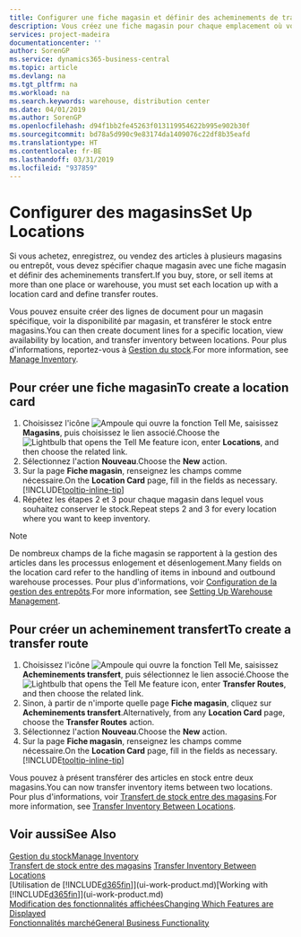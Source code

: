 ```yaml
---
title: Configurer une fiche magasin et définir des acheminements de transfert| Microsoft Docs
description: Vous créez une fiche magasin pour chaque emplacement où vous stockez des articles d'inventaire, par exemple, un entrepôt ou un centre de distribution, et configurez des acheminements pour le transfert d'articles entre magasins.
services: project-madeira
documentationcenter: ''
author: SorenGP
ms.service: dynamics365-business-central
ms.topic: article
ms.devlang: na
ms.tgt_pltfrm: na
ms.workload: na
ms.search.keywords: warehouse, distribution center
ms.date: 04/01/2019
ms.author: SorenGP
ms.openlocfilehash: d94f1bb2fe45263f013119954622b995e902b30f
ms.sourcegitcommit: bd78a5d990c9e83174da1409076c22df8b35eafd
ms.translationtype: HT
ms.contentlocale: fr-BE
ms.lasthandoff: 03/31/2019
ms.locfileid: "937859"
---
```

# <a name="set-up-locations"></a><span data-ttu-id="c0e99-103">Configurer des magasins</span><span class="sxs-lookup"><span data-stu-id="c0e99-103">Set Up Locations</span></span>
<span data-ttu-id="c0e99-104">Si vous achetez, enregistrez, ou vendez des articles à plusieurs magasins ou entrepôt, vous devez spécifier chaque magasin avec une fiche magasin et définir des acheminements transfert.</span><span class="sxs-lookup"><span data-stu-id="c0e99-104">If you buy, store, or sell items at more than one place or warehouse, you must set each location up with a location card and define transfer routes.</span></span>

<span data-ttu-id="c0e99-105">Vous pouvez ensuite créer des lignes de document pour un magasin spécifique, voir la disponibilité par magasin, et transférer le stock entre magasins.</span><span class="sxs-lookup"><span data-stu-id="c0e99-105">You can then create document lines for a specific location, view availability by location, and transfer inventory between locations.</span></span> <span data-ttu-id="c0e99-106">Pour plus d'informations, reportez-vous à [Gestion du stock](inventory-manage-inventory.md).</span><span class="sxs-lookup"><span data-stu-id="c0e99-106">For more information, see [Manage Inventory](inventory-manage-inventory.md).</span></span>

## <a name="to-create-a-location-card"></a><span data-ttu-id="c0e99-107">Pour créer une fiche magasin</span><span class="sxs-lookup"><span data-stu-id="c0e99-107">To create a location card</span></span>
1. <span data-ttu-id="c0e99-108">Choisissez l'icône ![Ampoule qui ouvre la fonction Tell Me](media/ui-search/search_small.png "Dites-moi ce que vous voulez faire"), saisissez **Magasins**, puis choisissez le lien associé.</span><span class="sxs-lookup"><span data-stu-id="c0e99-108">Choose the ![Lightbulb that opens the Tell Me feature](media/ui-search/search_small.png "Tell me what you want to do") icon, enter **Locations**, and then choose the related link.</span></span>
2. <span data-ttu-id="c0e99-109">Sélectionnez l'action **Nouveau**.</span><span class="sxs-lookup"><span data-stu-id="c0e99-109">Choose the **New** action.</span></span>
3. <span data-ttu-id="c0e99-110">Sur la page **Fiche magasin**, renseignez les champs comme nécessaire.</span><span class="sxs-lookup"><span data-stu-id="c0e99-110">On the **Location Card** page, fill in the fields as necessary.</span></span> [!INCLUDE[tooltip-inline-tip](includes/tooltip-inline-tip_md.md)]
4. <span data-ttu-id="c0e99-111">Répétez les étapes 2 et 3 pour chaque magasin dans lequel vous souhaitez conserver le stock.</span><span class="sxs-lookup"><span data-stu-id="c0e99-111">Repeat steps 2 and 3 for every location where you want to keep inventory.</span></span>

> [!NOTE]  
> <span data-ttu-id="c0e99-112">De nombreux champs de la fiche magasin se rapportent à la gestion des articles dans les processus enlogement et désenlogement.</span><span class="sxs-lookup"><span data-stu-id="c0e99-112">Many fields on the location card refer to the handling of items in inbound and outbound warehouse processes.</span></span> <span data-ttu-id="c0e99-113">Pour plus d'informations, voir [Configuration de la gestion des entrepôts](warehouse-setup-warehouse.md).</span><span class="sxs-lookup"><span data-stu-id="c0e99-113">For more information, see [Setting Up Warehouse Management](warehouse-setup-warehouse.md).</span></span>

## <a name="to-create-a-transfer-route"></a><span data-ttu-id="c0e99-114">Pour créer un acheminement transfert</span><span class="sxs-lookup"><span data-stu-id="c0e99-114">To create a transfer route</span></span>
1. <span data-ttu-id="c0e99-115">Choisissez l'icône ![Ampoule qui ouvre la fonction Tell Me](media/ui-search/search_small.png "Dites-moi ce que vous voulez faire"), saisissez **Acheminements transfert**, puis sélectionnez le lien associé.</span><span class="sxs-lookup"><span data-stu-id="c0e99-115">Choose the ![Lightbulb that opens the Tell Me feature](media/ui-search/search_small.png "Tell me what you want to do") icon, enter **Transfer Routes**, and then choose the related link.</span></span>
2. <span data-ttu-id="c0e99-116">Sinon, à partir de n'importe quelle page **Fiche magasin**, cliquez sur **Acheminements transfert**.</span><span class="sxs-lookup"><span data-stu-id="c0e99-116">Alternatively, from any **Location Card** page, choose the **Transfer Routes** action.</span></span>
3. <span data-ttu-id="c0e99-117">Sélectionnez l'action **Nouveau**.</span><span class="sxs-lookup"><span data-stu-id="c0e99-117">Choose the **New** action.</span></span>
4. <span data-ttu-id="c0e99-118">Sur la page **Fiche magasin**, renseignez les champs comme nécessaire.</span><span class="sxs-lookup"><span data-stu-id="c0e99-118">On the **Location Card** page, fill in the fields as necessary.</span></span> [!INCLUDE[tooltip-inline-tip](includes/tooltip-inline-tip_md.md)]

<span data-ttu-id="c0e99-119">Vous pouvez à présent transférer des articles en stock entre deux magasins.</span><span class="sxs-lookup"><span data-stu-id="c0e99-119">You can now transfer inventory items between two locations.</span></span> <span data-ttu-id="c0e99-120">Pour plus d'informations, voir [Transfert de stock entre des magasins](inventory-how-transfer-between-locations.md).</span><span class="sxs-lookup"><span data-stu-id="c0e99-120">For more information, see [Transfer Inventory Between Locations](inventory-how-transfer-between-locations.md).</span></span>    

## <a name="see-also"></a><span data-ttu-id="c0e99-121">Voir aussi</span><span class="sxs-lookup"><span data-stu-id="c0e99-121">See Also</span></span>
[<span data-ttu-id="c0e99-122">Gestion du stock</span><span class="sxs-lookup"><span data-stu-id="c0e99-122">Manage Inventory</span></span>](inventory-manage-inventory.md)  
<span data-ttu-id="c0e99-123">[Transfert de stock entre des magasins](inventory-how-transfer-between-locations.md)  </span><span class="sxs-lookup"><span data-stu-id="c0e99-123">[Transfer Inventory Between Locations](inventory-how-transfer-between-locations.md)  </span></span>  
<span data-ttu-id="c0e99-124">[Utilisation de [!INCLUDE[d365fin](includes/d365fin_md.md)]](ui-work-product.md)</span><span class="sxs-lookup"><span data-stu-id="c0e99-124">[Working with [!INCLUDE[d365fin](includes/d365fin_md.md)]](ui-work-product.md)</span></span>  
[<span data-ttu-id="c0e99-125">Modification des fonctionnalités affichées</span><span class="sxs-lookup"><span data-stu-id="c0e99-125">Changing Which Features are Displayed</span></span>](ui-experiences.md)  
[<span data-ttu-id="c0e99-126">Fonctionnalités marché</span><span class="sxs-lookup"><span data-stu-id="c0e99-126">General Business Functionality</span></span>](ui-across-business-areas.md)

